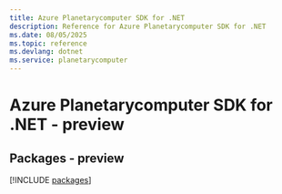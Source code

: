 ```yaml
---
title: Azure Planetarycomputer SDK for .NET
description: Reference for Azure Planetarycomputer SDK for .NET
ms.date: 08/05/2025
ms.topic: reference
ms.devlang: dotnet
ms.service: planetarycomputer
---
```

# Azure Planetarycomputer SDK for .NET - preview
## Packages - preview
[!INCLUDE [packages](planetarycomputer-index.md)]